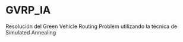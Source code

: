 # GVRP_IA
Resolución del Green Vehicle Routing Problem utilizando la técnica de Simulated Annealing
